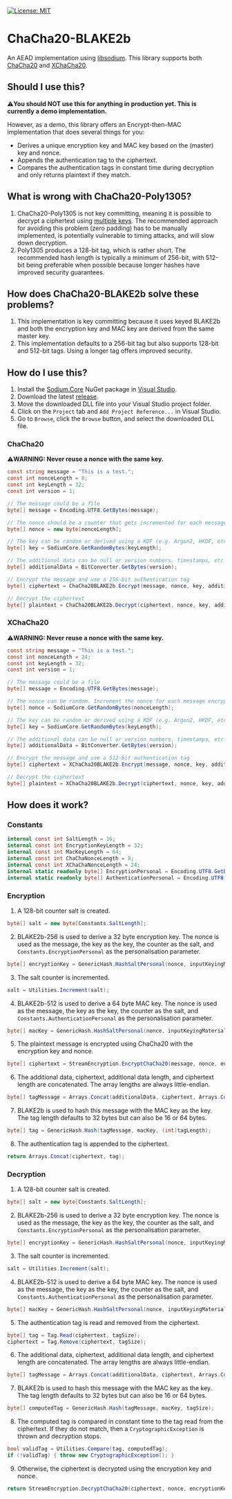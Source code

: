 [![License: MIT](https://img.shields.io/badge/License-MIT-blue.svg)](https://github.com/samuel-lucas6/Geralt/blob/main/LICENSE)

# ChaCha20-BLAKE2b
An AEAD implementation using [libsodium](https://doc.libsodium.org/). This library supports both [ChaCha20](https://doc.libsodium.org/advanced/stream_ciphers/chacha20) and [XChaCha20](https://doc.libsodium.org/advanced/stream_ciphers/xchacha20).

## Should I use this?
⚠️**You should NOT use this for anything in production yet. This is currently a demo implementation.**

However, as a demo, this library offers an Encrypt-then-MAC implementation that does several things for you:

- Derives a unique encryption key and MAC key based on the (master) key and nonce.
- Appends the authentication tag to the ciphertext.
- Compares the authentication tags in constant time during decryption and only returns plaintext if they match.

## What is wrong with ChaCha20-Poly1305?
1. ChaCha20-Poly1305 is not key committing, meaning it is possible to decrypt a ciphertext using [multiple keys](https://eprint.iacr.org/2020/1491.pdf). The recommended approach for avoiding this problem (zero padding) has to be manually implemented, is potentially vulnerable to timing attacks, and will slow down decryption.
2. Poly1305 produces a 128-bit tag, which is rather short. The recommended hash length is typically a minimum of 256-bit, with 512-bit being preferable when possible because longer hashes have improved security guarantees.

## How does ChaCha20-BLAKE2b solve these problems?
1. This implementation is key committing because it uses keyed BLAKE2b and both the encryption key and MAC key are derived from the same master key.
2. This implementation defaults to a 256-bit tag but also supports 128-bit and 512-bit tags. Using a longer tag offers improved security.

## How do I use this?
1. Install the [Sodium.Core](https://www.nuget.org/packages/Sodium.Core) NuGet package in [Visual Studio](https://docs.microsoft.com/en-us/nuget/quickstart/install-and-use-a-package-in-visual-studio).
2. Download the latest [release](https://github.com/samuel-lucas6/ChaCha20-BLAKE2b/releases).
3. Move the downloaded DLL file into your Visual Studio project folder.
3. Click on the ```Project``` tab and ```Add Project Reference...``` in Visual Studio.
4. Go to ```Browse```, click the ```Browse``` button, and select the downloaded DLL file.

### ChaCha20
⚠️**WARNING: Never reuse a nonce with the same key.**
```c#
const string message = "This is a test.";
const int nonceLength = 8;
const int keyLength = 32;
const int version = 1;

// The message could be a file
byte[] message = Encoding.UTF8.GetBytes(message);

// The nonce should be a counter that gets incremented for each message encrypted using the same key
byte[] nonce = new byte[nonceLength];

// The key can be random or derived using a KDF (e.g. Argon2, HKDF, etc)
byte[] key = SodiumCore.GetRandomBytes(keyLength);

// The additional data can be null or version numbers, timestamps, etc
byte[] additionalData = BitConverter.GetBytes(version);

// Encrypt the message and use a 256-bit authentication tag
byte[] ciphertext = ChaCha20BLAKE2b.Encrypt(message, nonce, key, additionalData, TagLength.Medium);

// Decrypt the ciphertext
byte[] plaintext = ChaCha20BLAKE2b.Decrypt(ciphertext, nonce, key, additionalData, TagLength.Medium);
```

### XChaCha20
⚠️**WARNING: Never reuse a nonce with the same key.**
```c#
const string message = "This is a test.";
const int nonceLength = 24;
const int keyLength = 32;
const int version = 1;

// The message could be a file
byte[] message = Encoding.UTF8.GetBytes(message);

// The nonce can be random. Increment the nonce for each message encrypted using the same key
byte[] nonce = SodiumCore.GetRandomBytes(nonceLength);

// The key can be random or derived using a KDF (e.g. Argon2, HKDF, etc)
byte[] key = SodiumCore.GetRandomBytes(keyLength);

// The additional data can be null or version numbers, timestamps, etc
byte[] additionalData = BitConverter.GetBytes(version);

// Encrypt the message and use a 512-bit authentication tag
byte[] ciphertext = XChaCha20BLAKE2b.Encrypt(message, nonce, key, additionalData, TagLength.Long);

// Decrypt the ciphertext
byte[] plaintext = XChaCha20BLAKE2b.Decrypt(ciphertext, nonce, key, additionalData, TagLength.Long);
```

## How does it work?
### Constants
```c#
internal const int SaltLength = 16;
internal const int EncryptionKeyLength = 32;
internal const int MacKeyLength = 64;
internal const int ChaChaNonceLength = 8;
internal const int XChaChaNonceLength = 24;
internal static readonly byte[] EncryptionPersonal = Encoding.UTF8.GetBytes("ChaCha20.Encrypt");
internal static readonly byte[] AuthenticationPersonal = Encoding.UTF8.GetBytes("BLAKE2b.KeyedMAC");
```

### Encryption
1. A 128-bit counter salt is created.
```c#
byte[] salt = new byte[Constants.SaltLength];
```
2. BLAKE2b-256 is used to derive a 32 byte encryption key. The nonce is used as the message, the key as the key, the counter as the salt, and ```Constants.EncryptionPersonal``` as the personalisation parameter.
```c#
byte[] encryptionKey = GenericHash.HashSaltPersonal(nonce, inputKeyingMaterial, salt, Constants.EncryptionPersonal, Constants.EncryptionKeyLength);
```
3. The salt counter is incremented.
```c#
salt = Utilities.Increment(salt);
```
4. BLAKE2b-512 is used to derive a 64 byte MAC key. The nonce is used as the message, the key as the key, the counter as the salt, and ```Constants.AuthenticationPersonal``` as the personalisation parameter.
```c#
byte[] macKey = GenericHash.HashSaltPersonal(nonce, inputKeyingMaterial, salt, Constants.AuthenticationPersonal, Constants.MacKeyLength);
```
5. The plaintext message is encrypted using ChaCha20 with the encryption key and nonce.
```c#
byte[] ciphertext = StreamEncryption.EncryptChaCha20(message, nonce, encryptionKey);
```
6. The additional data, ciphertext, additional data length, and ciphertext length are concatenated. The array lengths are always little-endian.
```c#
byte[] tagMessage = Arrays.Concat(additionalData, ciphertext, Arrays.ConvertLength(additionalData.Length), Arrays.ConvertLength(ciphertext.Length));
```
7. BLAKE2b is used to hash this message with the MAC key as the key. The tag length defaults to 32 bytes but can also be 16 or 64 bytes.
```c#
byte[] tag = GenericHash.Hash(tagMessage, macKey, (int)tagLength);
```
8. The authentication tag is appended to the ciphertext.
```c#
return Arrays.Concat(ciphertext, tag);
```

### Decryption
1. A 128-bit counter salt is created.
```c#
byte[] salt = new byte[Constants.SaltLength];
```
2. BLAKE2b-256 is used to derive a 32 byte encryption key. The nonce is used as the message, the key as the key, the counter as the salt, and ```Constants.EncryptionPersonal``` as the personalisation parameter.
```c#
byte[] encryptionKey = GenericHash.HashSaltPersonal(nonce, inputKeyingMaterial, salt, Constants.EncryptionPersonal, Constants.EncryptionKeyLength);
```
3. The salt counter is incremented.
```c#
salt = Utilities.Increment(salt);
```
4. BLAKE2b-512 is used to derive a 64 byte MAC key. The nonce is used as the message, the key as the key, the counter as the salt, and ```Constants.AuthenticationPersonal``` as the personalisation parameter.
```c#
byte[] macKey = GenericHash.HashSaltPersonal(nonce, inputKeyingMaterial, salt, Constants.AuthenticationPersonal, Constants.MacKeyLength);
```
5. The authentication tag is read and removed from the ciphertext.
```c#
byte[] tag = Tag.Read(ciphertext, tagSize);
ciphertext = Tag.Remove(ciphertext, tagSize);
```
6. The additional data, ciphertext, additional data length, and ciphertext length are concatenated. The array lengths are always little-endian.
```c#
byte[] tagMessage = Arrays.Concat(additionalData, ciphertext, Arrays.ConvertLength(additionalData.Length), Arrays.ConvertLength(ciphertext.Length));
```
7. BLAKE2b is used to hash this message with the MAC key as the key. The tag length defaults to 32 bytes but can also be 16 or 64 bytes.
```c#
byte[] computedTag = GenericHash.Hash(tagMessage, macKey, tagSize);
```
8. The computed tag is compared in constant time to the tag read from the ciphertext. If they do not match, then a ```CryptographicException``` is thrown and decryption stops.
```c#
bool validTag = Utilities.Compare(tag, computedTag);
if (!validTag) { throw new CryptographicException(); }
```
9. Otherwise, the ciphertext is decrypted using the encryption key and nonce.
```c#
return StreamEncryption.DecryptChaCha20(ciphertext, nonce, encryptionKey);
```
